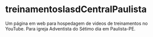 # treinamentosIasdCentralPaulista
Um página em web para hospedagem de videos de treinamentos no YouTube. Para igreja Adventista do Sétimo dia em Paulista-PE.
